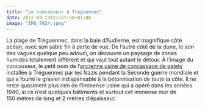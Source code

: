 ```yaml
---
title: "Le concasseur à Tréguennec"
date: 2022-03-13T21:57:50+01:00
image: "IMG_7924.jpeg"
---
```


La plage de Tréguennec, dans la baie d’Audierne, est magnifique côté océan, avec son sable fin à perte de vue. De l’autre côté de la dune, le son des vagues quelque peu adouci, on découvre un paysage de zones humides totalement différent et qui vaut tout autant le détour. À l’image du concasseur, le petit nom de l’[ancienne usine de concassage de galets](https://fr.wikipedia.org/wiki/Usine_de_concassage_de_galets_de_Tréguennec) installée à Tréguennec par les Nazis pendant la Seconde guerre mondiale et qui a fourni le gravier indispensable à la bétonnisation de toute la côte. Il ne reste quasiment plus rien de l’immense usine qui a opéré dans les années 1940, si ce n’est quelques bâtiments et surtout cet immense mur de 150 mètres de long et 2 mètres d’épaisseur. 

